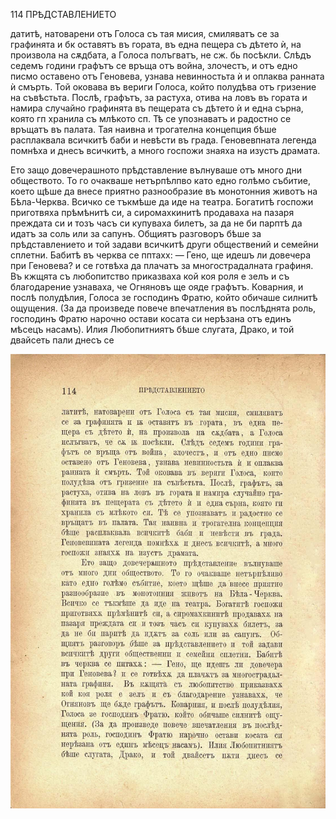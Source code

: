 ﻿114	ПРѢДСТАВЛЕНИЕТО

датитѣ, натоварени отъ Голоса съ тая мисия, смиляватъ се за графинята и бк оставятъ въ гората, въ една пещера съ дѣтето ѝ, на произвола на сѫдбата, а Голоса полъгватъ, не сж. бь посѣкли. Слѣдъ седемъ години графътъ се връща отъ война, злочестъ, и отъ едно писмо оставено отъ Геновева, узнава невинностьта ѝ и оплаква ранната ѝ смърть. Той оковава въ вериги Голоса, който полудѣва отъ гризение на съвѣстьта. Послѣ, графътъ, за растуха, отива на ловъ въ гората и намира случайно графинята въ пещерата съ дѣтето ѝ и една сърна, която гп хранила съ млѣкото сп. Тѣ се упознаватъ и радостно се връщатъ въ палата. Тая наивна и трогателна концепция бѣше расплаквала всичкитѣ баби и невѣсти въ града. Геновевпната легенда помнѣха и днесъ всичкитѣ, а много госпожи знаяха на изустъ драмата.

Ето защо довечерашното прѣдставление вълнуваше отъ много дни обществото. То го очакваше нетърпѣлпво като едно голѣмо събитие, което щѣше да внесе приятно разнообразие въ монотонния животъ на Бѣла-Черква. Всичко се тъкмѣше да иде на театра. Богатитѣ госпожи приготвяха прѣмѣнитѣ си, а сиромахкинитѣ продаваха на пазаря преждата си и тозъ часъ си купуваха билетъ, за да не би парптѣ да идатъ за соль или за сапунъ. Общиятъ разговоръ бѣше за прѣдставлението и той задави всичкитѣ други обществений и семейни сплетни. Бабитѣ въ черква се пптахх: — Гено, ще идешъ ли довечера при Геновева? и се готвѣха да плачатъ за многострадалната графиня. Въ кжщята съ любопитство приказваха кой коя роля е зелъ и съ благодарение узнаваха, че Огняновъ ще ояде графътъ. Коварния, и послѣ полудѣлия, Голоса зе господинъ Фратю, който обичаше силнитѣ ощущения. (За да произведе повече впечатления въ послѣднята роль, господинъ Фратю нарочно остави косата си нерѣзана отъ единъ мѣсецъ насамъ). Илия Любопитниятъ бѣше слугата, Драко, и той двайсеть пали днесъ се

![original](../images/133.jpg)


